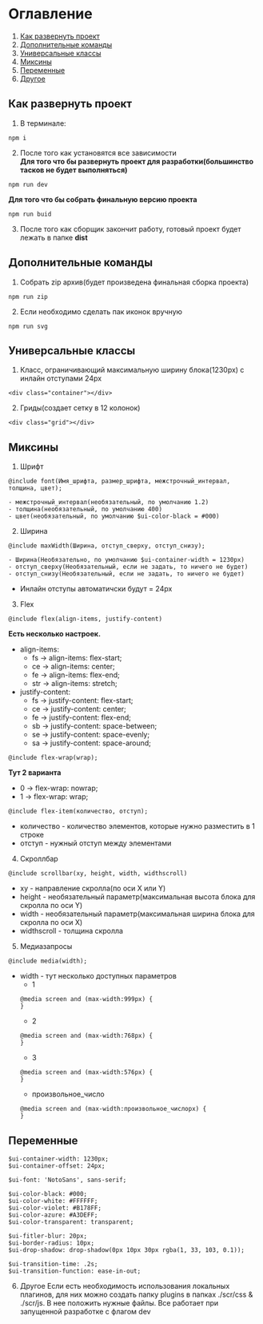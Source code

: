 # Оглавление
1. [Как развернуть проект](#Как-развернуть-проект)
2. [Дополнительные команды](#Дополнительные-команды)
3. [Универсальные классы](#Универсальные-классы)
4. [Миксины](#Миксины)
5. [Переменные](#Переменные)
6. [Другое](#Другое)

## Как развернуть проект

1. В терминале:
```
npm i
```
2. После того как установятся все зависимости<br>
**Для того что бы развернуть проект для разработки(большинство тасков не будет выполняться)**
```
npm run dev
```
**Для того что бы собрать финальную версию проекта**
```
npm run buid
```
3. После того как сборщик закончит работу, готовый проект будет лежать в папке **dist**

## Дополнительные команды
1. Собрать zip архив(будет произведена финальная сборка проекта)
```
npm run zip
```
2. Если необходимо сделать пак иконок вручную
```
npm run svg
```

## Универсальные классы
1. Класс, ограничивающий максимальную ширину блока(1230px) с инлайн отступами 24px
```
<div class="container"></div>
```
2. Гриды(создает сетку в 12 колонок)
```
<div class="grid"></div>
```

## Миксины
1. Шрифт
```
@include font(Имя_шрифта, размер_шрифта, межстрочный_интервал, толщина, цвет);
```
	- межстрочный_интервал(необязательный, по умолчанию 1.2)
	- толщина(необязательный, по умолчанию 400)
	- цвет(необязательный, по умолчанию $ui-color-black = #000)
2. Ширина
```
@include maxWidth(Ширина, отступ_сверху, отступ_снизу);
```
	- Ширина(Необязательно, по умолчанию $ui-container-width = 1230px)
	- отступ_сверху(Необязательный, если не задать, то ничего не будет)
	- отступ_снизу(Необязательный, если не задать, то ничего не будет)

- Инлайн отступы автоматичски будут = 24px
3. Flex
```
@include flex(align-items, justify-content)
```
**Есть несколько настроек.**
- align-items:
	- fs -> align-items: flex-start;
	- ce -> align-items: center;
	- fe -> align-items: flex-end;
	- str -> align-items: stretch;
- justify-content:
	- fs -> justify-content: flex-start;
	- ce -> justify-content: center;
	- fe -> justify-content: flex-end;
	- sb -> justify-content: space-between;
	- se -> justify-content: space-evenly;
	- sa -> justify-content: space-around;
```
@include flex-wrap(wrap);
```
**Тут 2 варианта**
- 0 -> flex-wrap: nowrap;
- 1 -> flex-wrap: wrap;
```
@include flex-item(количество, отступ);
```
- количество - количество элементов, которые нужно разместить в 1 строке
- отступ - нужный отступ между элементами
4. Скроллбар
```
@include scrollbar(xy, height, width, widthscroll)
```
- xy - направление скролла(по оси X или Y)
- height - необязательный параметр(максимальная высота блока для скролла по оси Y)
- width - необязательный параметр(максимальная ширина блока для скролла по оси X)
- widthscroll - толщина скролла
5. Медиазапросы
```
@include media(width);
```
- width - тут несколько доступных параметров
	- 1
	```
	@media screen and (max-width:999px) {
	}
	```
	- 2
	```
	@media screen and (max-width:768px) {
	}
	```
	- 3
	```
	@media screen and (max-width:576px) {
	}
	```
	- произвольное_число
	```
	@media screen and (max-width:произвольное_числоpx) {
	}
	```
## Переменные
```
$ui-container-width: 1230px;
$ui-container-offset: 24px;

$ui-font: 'NotoSans', sans-serif;

$ui-color-black: #000;
$ui-color-white: #FFFFFF;
$ui-color-violet: #B178FF;
$ui-color-azure: #A3DEFF;
$ui-color-transparent: transparent;

$ui-fitler-blur: 20px;
$ui-border-radius: 10px;
$ui-drop-shadow: drop-shadow(0px 10px 30px rgba(1, 33, 103, 0.1));

$ui-transition-time: .2s;
$ui-transition-function: ease-in-out;
```
6. Другое
Если есть необходимость использования локальных плагинов, для них можно создать папку plugins в папках ./scr/css & ./scr/js. В нее положить нужные файлы. Все работает при запущенной разработке с флагом dev
